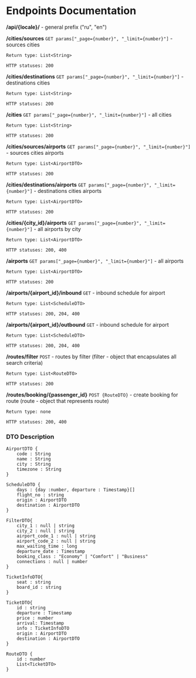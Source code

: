 # Endpoints Documentation

**/api/{locale}/** - general prefix ("ru", "en")

**/cities/sources** `GET params["_page={number}", "_limit={number}"]` - sources cities

    Return type: List<String>

    HTTP statuses: 200

**/cities/destinations** `GET params["_page={number}", "_limit={number}"]` - destinations cities

    Return type: List<String>

    HTTP statuses: 200

**/cities** `GET params["_page={number}", "_limit={number}"]` - all cities

    Return type: List<String>

    HTTP statuses: 200

**/cities/sources/airports** `GET params["_page={number}", "_limit={number}"]` - sources cities airports

    Return type: List<AirportDTO>

    HTTP statuses: 200

**/cities/destinations/airports** `GET params["_page={number}", "_limit={number}"]` - destinations cities airports

    Return type: List<AirportDTO>

    HTTP statuses: 200

**/cities/{city_id}/airports** `GET params["_page={number}", "_limit={number}"]` - all airports by city

    Return type: List<AirportDTO>

    HTTP statuses: 200, 400

**/airports** `GET params["_page={number}", "_limit={number}"]` - all airports

    Return type: List<AirportDTO>

    HTTP statuses: 200

**/airports/{airport_id}/inbound** `GET` - inbound schedule for airport

    Return type: List<ScheduleDTO>

    HTTP statuses: 200, 204, 400 

**/airports/{airport_id}/outbound** `GET` - inbound schedule for airport

    Return type: List<ScheduleDTO>

    HTTP statuses: 200, 204, 400

**/routes/filter** `POST` - routes by filter (filter - object that encapsulates all search criteria)

    Return type: List<RouteDTO>

    HTTP statuses: 200

**/routes/booking/{passenger_id}** `POST {RouteDTO}` - create booking for route (route - object that represents route)

    Return type: none

    HTTP statuses: 200, 400

### DTO Description

    AirportDTO {
        code : String
        name : String
        city : String
        timezone : String
    }

    ScheduleDTO {
        days : {day :number, departure : Timestamp}[]
        flight_no : string
        origin : AirportDTO
        destination : AirportDTO
    }

    FilterDTO{
        city_1 : null | string
        city_2 : null | string
        airport_code_1 : null | string
        airport_code_2 : null | string
        max_waiting_time : long
        departure_date : Timestamp
        booking_class : "Economy" | "Comfort" | "Business"
        connections : null | number
    }

    TicketInfoDTO{
        seat : string
        board_id : string
    }

    TicketDTO{
        id : string
        departure : Timestamp
        price : number
        arrival: Timestamp
        info : TicketInfoDTO
        origin : AirportDTO
        destination : AirportDTO
    }

    RouteDTO {
        id : number
        List<TicketDTO>
    }
